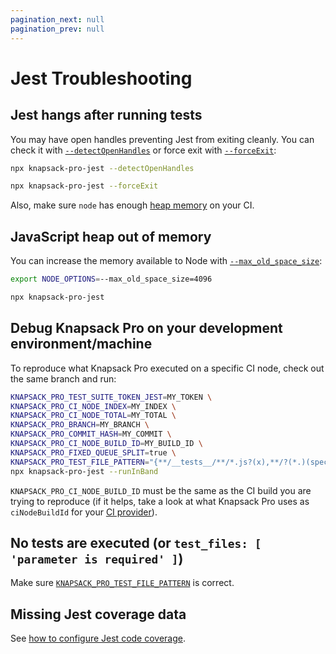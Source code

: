```yaml
---
pagination_next: null
pagination_prev: null
---
```


# Jest Troubleshooting

## Jest hangs after running tests

You may have open handles preventing Jest from exiting cleanly. You can check it with [`--detectOpenHandles`](https://jestjs.io/docs/cli#--detectopenhandles) or force exit with [`--forceExit`](https://jestjs.io/docs/cli#--forceexit):

```bash
npx knapsack-pro-jest --detectOpenHandles

npx knapsack-pro-jest --forceExit
```

Also, make sure `node` has enough [heap memory](#javascript-heap-out-of-memory) on your CI.

## JavaScript heap out of memory

You can increase the memory available to Node with [`--max_old_space_size`](https://nodejs.org/api/cli.html#--max-old-space-sizesize-in-megabytes):

```bash
export NODE_OPTIONS=--max_old_space_size=4096

npx knapsack-pro-jest
```

## Debug Knapsack Pro on your development environment/machine

To reproduce what Knapsack Pro executed on a specific CI node, check out the same branch and run:

```bash
KNAPSACK_PRO_TEST_SUITE_TOKEN_JEST=MY_TOKEN \
KNAPSACK_PRO_CI_NODE_INDEX=MY_INDEX \
KNAPSACK_PRO_CI_NODE_TOTAL=MY_TOTAL \
KNAPSACK_PRO_BRANCH=MY_BRANCH \
KNAPSACK_PRO_COMMIT_HASH=MY_COMMIT \
KNAPSACK_PRO_CI_NODE_BUILD_ID=MY_BUILD_ID \
KNAPSACK_PRO_FIXED_QUEUE_SPLIT=true \
KNAPSACK_PRO_TEST_FILE_PATTERN="{**/__tests__/**/*.js?(x),**/?(*.)(spec|test).js?(x)}" \
npx knapsack-pro-jest --runInBand
```

`KNAPSACK_PRO_CI_NODE_BUILD_ID` must be the same as the CI build you are trying to reproduce (if it helps, take a look at what Knapsack Pro uses as `ciNodeBuildId` for your [CI provider](https://github.com/KnapsackPro/knapsack-pro-js/tree/main/packages/core/src/ci-providers)).

## No tests are executed (or `test_files: [ 'parameter is required' ]`)

Make sure [`KNAPSACK_PRO_TEST_FILE_PATTERN`](reference.md#knapsack_pro_test_file_pattern) is correct.

## Missing Jest coverage data

See [how to configure Jest code coverage](cookbook.md#generate-code-coverage-reports).
